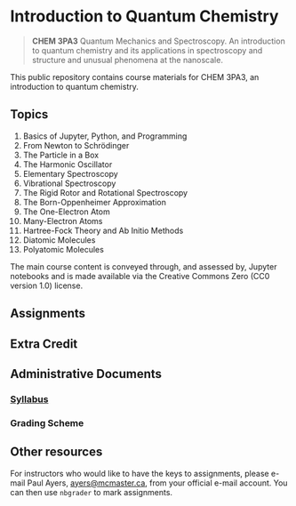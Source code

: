 # Introduction to Quantum Chemistry

> **CHEM 3PA3** Quantum Mechanics and Spectroscopy. An introduction to quantum chemistry and its applications in spectroscopy and structure and unusual phenomena at the nanoscale.

This public repository contains course materials for CHEM 3PA3, an introduction to quantum chemistry.

## Topics

1. Basics of Jupyter, Python, and Programming
1. From Newton to Schrödinger
2. The Particle in a Box
3. The Harmonic Oscillator
4. Elementary Spectroscopy
5. Vibrational Spectroscopy
6. The Rigid Rotor and Rotational Spectroscopy
7. The Born-Oppenheimer Approximation
8. The One-Electron Atom
9. Many-Electron Atoms
10. Hartree-Fock Theory and Ab Initio Methods
11. Diatomic Molecules
12. Polyatomic Molecules

The main course content is conveyed through, and assessed by, Jupyter notebooks and is made available via the Creative Commons Zero (CC0 version 1.0) license. 

## Assignments

## Extra Credit

## Administrative Documents
### [Syllabus](documents/syllabus.pdf)
### Grading Scheme

## Other resources

For instructors who would like to have the keys to assignments, please e-mail Paul Ayers, <ayers@mcmaster.ca>, from your official e-mail account. You can then use `nbgrader` to mark assignments. 
